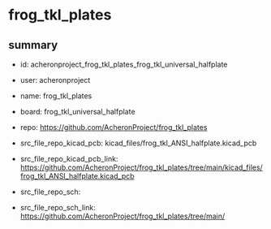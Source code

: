 # frog_tkl_plates
 
## summary 
* id: acheronproject_frog_tkl_plates_frog_tkl_universal_halfplate
* user: acheronproject
* name: frog_tkl_plates
* board: frog_tkl_universal_halfplate
* repo: https://github.com/AcheronProject/frog_tkl_plates
* src_file_repo_kicad_pcb: kicad_files/frog_tkl_ANSI_halfplate.kicad_pcb
* src_file_repo_kicad_pcb_link: https://github.com/AcheronProject/frog_tkl_plates/tree/main/kicad_files/frog_tkl_ANSI_halfplate.kicad_pcb


* src_file_repo_sch: 
* src_file_repo_sch_link: https://github.com/AcheronProject/frog_tkl_plates/tree/main/




